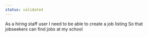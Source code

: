 ```yaml
---
status: validated
---
```


As a hiring staff user
I need to be able to create a job listing
So that jobseekers can find jobs at my school
